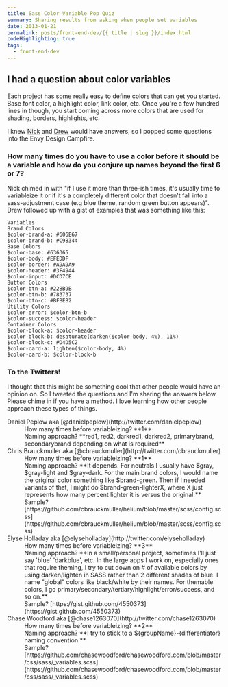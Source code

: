 ```yaml
---
title: Sass Color Variable Pop Quiz
summary: Sharing results from asking when people set variables
date: 2013-01-21
permalink: posts/front-end-dev/{{ title | slug }}/index.html
codeHighlighting: true
tags:
  - front-end-dev
---
```


## I had a question about color variables

Each project has some really easy to define colors that can get you started. Base font color, a highlight color, link color, etc. Once you're a few hundred lines in though, you start coming across more colors that are used for shading, borders, highlights, etc.

I knew [Nick](http://twitter.com/nickawalsh) and [Drew](http://twitter.com/drewbarontini) would have answers, so I popped some questions into the Envy Design Campfire.

### How many times do you have to use a color before it should be a variable and how do you conjure up names beyond the first 6 or 7?

Nick chimed in with "if I use it more than three-ish times, it's usually time to variableize it or if it's a completely different color that doesn't fall into a sass-adjustment case (e.g blue theme, random green button appears)". Drew followed up with a gist of examples that was something like this:

    Variables
    Brand Colors
    $color-brand-a: #606E67
    $color-brand-b: #C98344
    Base Colors
    $color-base: #636365
    $color-body: #EFEDDF
    $color-border: #A9A9A9
    $color-header: #3F4944
    $color-input: #DCD7CE
    Button Colors
    $color-btn-a: #228B9B
    $color-btn-b: #783737
    $color-btn-c: #BFBEB2
    Utility Colors
    $color-error: $color-btn-b
    $color-success: $color-header
    Container Colors
    $color-block-a: $color-header
    $color-block-b: desaturate(darken($color-body, 4%), 11%)
    $color-block-c: #D4D5C2
    $color-card-a: lighten($color-body, 4%)
    $color-card-b: $color-block-b

### To the Twitters!

I thought that this might be something cool that other people would have an opinion on. So I tweeted the questions and I'm sharing the answers below. Please chime in if you have a method. I love learning how other people approach these types of things.

<dl>

<dt>Daniel Peplow aka [@danielpeplow](http://twitter.com/danielpeplow)</dt>

<dd>How many times before variableizing? **1**</dd>

<dd>Naming approach? **red1, red2, darkred1, darkred2, primarybrand, secondarybrand depending on what is required**</dd>

<dt>Chris Brauckmuller aka [@cbrauckmuller](http://twitter.com/cbrauckmuller)</dt>

<dd>How many times before variableizing? **1**</dd>

<dd>Naming approach? **It depends. For neutrals I usually have $gray, $gray-light and $gray-dark. For the main brand colors, I would name the original color something like $brand-green. Then if I needed variants of that, I might do $brand-green-lighterX, where X just represents how many percent lighter it is versus the original.**</dd>

<dd>Sample? [https://github.com/cbrauckmuller/helium/blob/master/scss/config.scss](https://github.com/cbrauckmuller/helium/blob/master/scss/config.scss)</dd>

<dt>Elyse Holladay aka [@elyseholladay](http://twitter.com/elyseholladay)</dt>

<dd>How many times before variableizing? **3**</dd>

<dd>Naming approach? **In a small/personal project, sometimes I'll just say 'blue' 'darkblue', etc. In the large apps I work on, especially ones that require theming, I try to cut down on # of available colors by using darken/lighten in SASS rather than 2 different shades of blue. I name "global" colors like black/white by their names. For themable colors, I go primary/secondary/tertiary/highlight/error/success, and so on.**</dd>

<dd>Sample? [https://gist.github.com/4550373](https://gist.github.com/4550373)</dd>

<dt>Chase Woodford aka [@chase1263070](http://twitter.com/chase1263070)</dt>

<dd>How many times before variableizing? **2**</dd>

<dd>Naming approach? **I try to stick to a ${groupName}-{differentiator} naming convention.**</dd>

<dd>Sample? [https://github.com/chasewoodford/chasewoodford.com/blob/master/css/sass/_variables.scss](https://github.com/chasewoodford/chasewoodford.com/blob/master/css/sass/_variables.scss)</dd>

</dl>